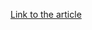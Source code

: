 [Link to the article](https://securityaffairs.com/172382/malware/north-korea-linked-actors-using-ottercookie-backdoor.html)
